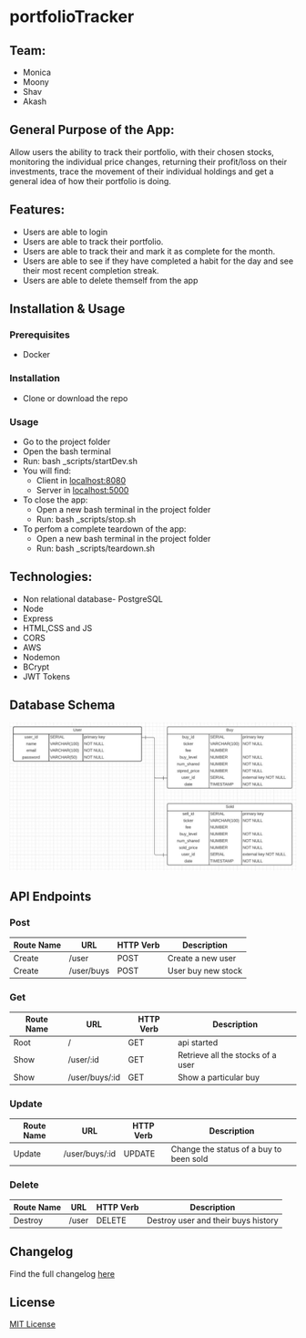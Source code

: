# portfolioTracker

## Team:

- Monica
- Moony
- Shav
- Akash

## General Purpose of the App:

Allow users the ability to track their portfolio, with their chosen stocks, monitoring the individual price changes, returning their profit/loss on their investments, trace the movement of their individual holdings and get a general idea of how their portfolio is doing.

## Features:

- Users are able to login
- Users are able to track their portfolio.
- Users are able to track their and mark it as complete for the month.
- Users are able to see if they have completed a habit for the day and see their most recent completion streak.
- Users are able to delete themself from the app


## Installation & Usage

### Prerequisites
- Docker

### Installation
- Clone or download the repo

### Usage
- Go to the project folder
- Open the bash terminal
- Run: bash _scripts/startDev.sh
- You will find:
  - Client in [localhost:8080](http://localhost:8080/)
  - Server in [localhost:5000](http://localhost:5000/)
- To close the app:
  - Open a new bash terminal in the project folder
  - Run: bash _scripts/stop.sh
- To perfom a complete teardown of the app:
  - Open a new bash terminal in the project folder
  - Run: bash _scripts/teardown.sh
  
## Technologies:

- Non relational database- PostgreSQL
- Node
- Express
- HTML,CSS and JS
- CORS
- AWS
- Nodemon
- BCrypt
- JWT Tokens

## Database Schema
![Database Schema](./readme-src/DB-schema.JPG)

## API Endpoints

### Post 

| Route Name | URL | HTTP Verb | Description |
|-----|----|----|--|
| Create | /user | POST | Create a new user | 
| Create | /user/buys | POST | User buy new stock |


### Get

| Route Name | URL | HTTP Verb | Description |
|-----|----|----|--|
| Root | / | GET | api started |
| Show | /user/:id | GET | Retrieve all the stocks of a user |
| Show | /user/buys/:id | GET | Show a particular buy |

###  Update

| Route Name | URL | HTTP Verb | Description |
|-----|----|----|--|
| Update | /user/buys/:id | UPDATE | Change the status of a buy to been sold |

### Delete

| Route Name | URL | HTTP Verb | Description |
|-----|----|----|--|
| Destroy | /user | DELETE | Destroy user and their buys history |


## Changelog 

Find the full changelog [here](./changelog.md)

## License

[MIT License](https://opensource.org/licenses/mit-license.php)
